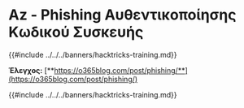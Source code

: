 # Az - Phishing Αυθεντικοποίησης Κωδικού Συσκευής

{{#include ../../../banners/hacktricks-training.md}}

**Έλεγχος:** [**https://o365blog.com/post/phishing/**](https://o365blog.com/post/phishing/)

{{#include ../../../banners/hacktricks-training.md}}
